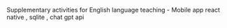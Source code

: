 Supplementary activities for English language teaching - Mobile app react native , sqlite , chat gpt api
